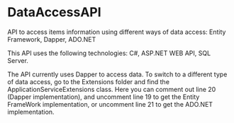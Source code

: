 # DataAccessAPI
API to access items information using different ways of data access: Entity Framework, Dapper, ADO.NET

This API uses the following technologies: C#, ASP.NET WEB API, SQL Server.

The API currently uses Dapper to access data. To switch to a different type of data access, go to the Extensions folder 
and find the ApplicationServiceExtensions class. Here you can comment out line 20 (Dapper implementation), and uncomment
line 19 to get the Entity FrameWork implementation, or uncomment line 21 to get the ADO.NET implementation.


